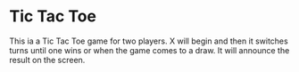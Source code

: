 # Tic Tac Toe
This ia a Tic Tac Toe game for two players.
X will begin and then it switches turns until one wins or when the game comes to a draw.
It will announce the result on the screen.
